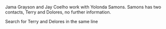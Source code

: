 Jama Grayson and Jay Coelho work with Yolonda Samons. Samons has two contacts, Terry and Dolores, no further information. 

Search for Terry and Delores in the same line